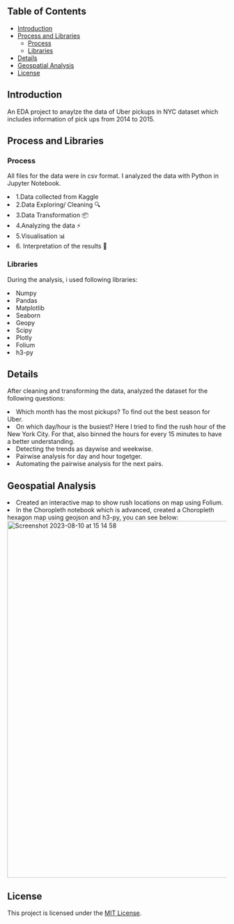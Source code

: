 ## Table of Contents
- [Introduction](#introduction)
- [Process and Libraries](#Process-and-libraries)
  - [Process](#Process)
  - [Libraries](#Libraries)
- [Details](#details)
- [Geospatial Analysis](#geospatial-analysis)
- [License](#license)

## Introduction
An EDA project to anaylze the data of Uber pickups in NYC dataset which includes information of pick ups from 2014 to 2015.

## Process and Libraries
### Process
All files for the data were in csv format. I analyzed the data with Python in Jupyter Notebook.
 <li> 1.Data collected from Kaggle
 <li>2.Data Exploring/ Cleaning 🔍
 <li>3.Data Transformation 📦
 <li>4.Analyzing the data ⚡️
 <li>5.Visualisation 📊
 <li>6. Interpretation of the results 🧠

### Libraries
During the analysis, i used following libraries:

<li>Numpy
<li>Pandas
<li>Matplotlib
<li>Seaborn
<li>Geopy
<li>Scipy
<li>Plotly
<li>Folium
<li>h3-py

## Details

After cleaning and transforming the data, analyzed the dataset for the following questions:
<li> Which month has the most pickups? To find out the best season for Uber.
<li> On which day/hour is the busiest? Here I tried to find the rush hour of the New York City. For that, also binned the hours for every 15 minutes to have a better understanding.
<li>Detecting the trends as daywise and weekwise.
<li> Pairwise analysis for day and hour togetger.
<li> Automating the pairwise analysis for the next pairs.


## Geospatial Analysis

<li>Created an interactive map to show rush locations on map using Folium.
<li> In the Choropleth notebook which is advanced, created a Choropleth hexagon map using geojson and h3-py, you can see below:

<img width="818" alt="Screenshot 2023-08-10 at 15 14 58" src="https://github.com/lilalayla/Data_Analysis_Projects/assets/126274626/943e1bac-e162-4bee-98af-c3bd62ab4091">

## License
This project is licensed under the [MIT License](LICENSE).

